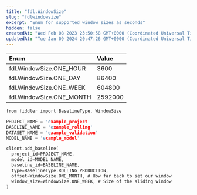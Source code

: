 ```yaml
---
title: "fdl.WindowSize"
slug: "fdlwindowsize"
excerpt: "Enum for supported window sizes as seconds"
hidden: false
createdAt: "Wed Feb 08 2023 23:50:58 GMT+0000 (Coordinated Universal Time)"
updatedAt: "Tue Jan 09 2024 20:47:26 GMT+0000 (Coordinated Universal Time)"
---
```

| Enum                     | Value   |
| :----------------------- | :------ |
| fdl.WindowSize.ONE_HOUR  | 3600    |
| fdl.WindowSize.ONE_DAY   | 86400   |
| fdl.WindowSize.ONE_WEEK  | 604800  |
| fdl.WindowSize.ONE_MONTH | 2592000 |

```c Usage
from fiddler import BaselineType, WindowSize

PROJECT_NAME = 'example_project'
BASELINE_NAME = 'example_rolling'
DATASET_NAME = 'example_validation'
MODEL_NAME = 'example_model'

client.add_baseline(
  project_id=PROJECT_NAME,
  model_id=MODEL_NAME,
  baseline_id=BASELINE_NAME,
  type=BaselineType.ROLLING_PRODUCTION,
  offset=WindowSize.ONE_MONTH, # How far back to set our window
  window_size=WindowSize.ONE_WEEK, # Size of the sliding window
)
```
